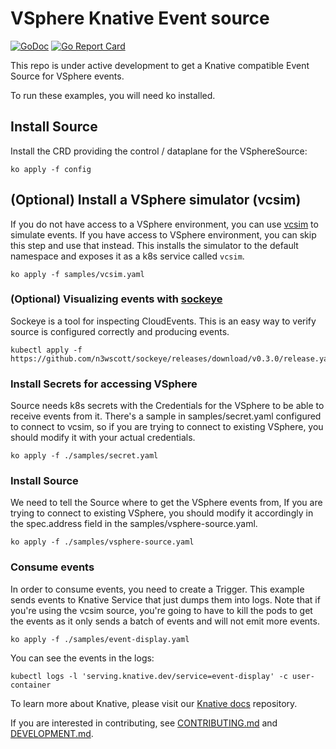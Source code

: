 # VSphere Knative Event source

[![GoDoc](https://godoc.org/knative.dev/sample-controller?status.svg)](https://godoc.org/knative.dev/sample-controller)
[![Go Report Card](https://goreportcard.com/badge/knative/sample-controller)](https://goreportcard.com/report/knative/sample-controller)

This repo is under active development to get a Knative compatible Event Source
for VSphere events.

To run these examples, you will need ko installed.

## Install Source

Install the CRD providing the control / dataplane for the VSphereSource:

```shell
ko apply -f config
```

## (Optional) Install a VSphere simulator (vcsim)

If you do not have access to a VSphere environment, you can use
[vcsim](https://github.com/vmware/govmomi/tree/master/vcsim) to
simulate events. If you have access to VSphere environment, you
can skip this step and use that instead. This installs the
simulator to the default namespace and exposes it as a k8s service
called `vcsim`.

```shell
ko apply -f samples/vcsim.yaml
```

### (Optional) Visualizing events with [sockeye](https://github.com/n3wscott/sockeye)

Sockeye is a tool for inspecting CloudEvents. This is an easy way to verify
source is configured correctly and producing events.

```shell
kubectl apply -f https://github.com/n3wscott/sockeye/releases/download/v0.3.0/release.yaml
```

### Install Secrets for accessing VSphere

Source needs k8s secrets with the Credentials for the VSphere to be able
to receive events from it. There's a sample in samples/secret.yaml configured
to connect to vcsim, so if you are trying to connect to existing VSphere,
you should modify it with your actual credentials.

```
ko apply -f ./samples/secret.yaml
```

### Install Source

We need to tell the Source where to get the VSphere events from,
If you are trying to connect to existing VSphere, you should modify
it accordingly in the spec.address field in the
samples/vsphere-source.yaml.

```
ko apply -f ./samples/vsphere-source.yaml
```

### Consume events

In order to consume events, you need to create a Trigger. This example
sends events to Knative Service that just dumps them into logs. Note
that if you're using the vcsim source, you're going to have to kill
the pods to get the events as it only sends a batch of events and will
not emit more events.

```
ko apply -f ./samples/event-display.yaml
```

You can see the events in the logs:

```
kubectl logs -l 'serving.knative.dev/service=event-display' -c user-container
```

To learn more about Knative, please visit our
[Knative docs](https://github.com/knative/docs) repository.

If you are interested in contributing, see [CONTRIBUTING.md](./CONTRIBUTING.md)
and [DEVELOPMENT.md](./DEVELOPMENT.md).
